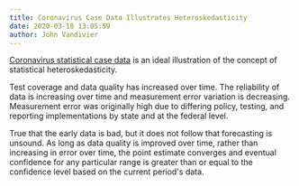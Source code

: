 ```yaml
---
title: Coronavirus Case Data Illustrates Heteroskedasticity
date: 2020-03-18 13:05:59
author: John Vandivier
---
```




<!-- wp:paragraph -->
<p><a href=\"https://www.cdc.gov/coronavirus/2019-ncov/cases-updates/cases-in-us.html\">Coronavirus statistical case data</a> is an ideal illustration of the concept of statistical heteroskedasticity.</p>
<!-- /wp:paragraph -->

<!-- wp:paragraph -->
<p>Test coverage and data quality has increased over time. The reliability of data is increasing over time and measurement error variation is decreasing. Measurement error was originally high due to differing policy, testing, and reporting implementations by state and at the federal level.</p>
<!-- /wp:paragraph -->

<!-- wp:paragraph -->
<p>True that the early data is bad, but it does not follow that forecasting is unsound. As long as data quality is improved over time, rather than increasing in error over time, the point estimate converges and eventual confidence for any particular range is greater than or equal to the confidence level based on the current period's data.</p>
<!-- /wp:paragraph -->